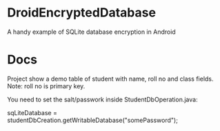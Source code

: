 # DroidEncryptedDatabase
A handy example of SQLite database encryption in Android

# Docs
Project show a demo table of student with name, roll no and class fields.
Note: roll no is primary key.

You need to set the salt/passwork inside StudentDbOperation.java:

sqLiteDatabase = studentDbCreation.getWritableDatabase("somePassword"); 
